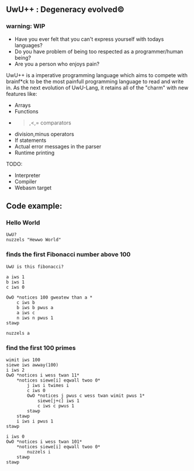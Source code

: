 ## UwU++ : Degeneracy evolved©

### warning: WIP

* Have you ever felt that you can't express yourself with todays languages? <br>
* Do you have problem of being too respected as a programmer/human being? <br>
* Are you a person who enjoys pain? <br>

UwU++ is a imperative programming language which aims to compete with brainf*ck to be the most painfull programming language to read and write in.
As the next evolution of UwU-Lang, it retains all of the "charm" with new features like:

* Arrays
* Functions
* >,<,= comparators
* division,minus operators
* If statements
* Actual error messages in the parser
* Runtime printing

TODO:
* Interpreter
* Compiler
* Webasm target

## Code example:
### Hello World
~~~~
UwU?
nuzzels "Hewwo World"
~~~~

### finds the first Fibonacci number above 100
~~~~
UwU is this fibonacci?

a iws 1
b iws 1
c iws 0

OwO *notices 100 gweatew than a *
    c iws b 
    b iws b pwus a
    a iws c
    n iws n pwus 1
stawp

nuzzels a
~~~~

### find the first 100 primes
~~~~
wimit iws 100
siewe iws awway(100)
i iws 2
OwO *notices i wess twan 11*
    *notices siewe[i] eqwall twoo 0*
        j iws i twimes i
        c iws 0
        OwO *notices j pwus c wess twan wimit pwus 1*
            siewe[j+c] iws 1
            c iws c pwus 1
        stawp
    stawp
    i iws i pwus 1
stawp

i iws 0
OwO *notices i wess twan 101*
    *notices siewe[i] eqwall twoo 0*
        nuzzels i
    stawp
stawp

